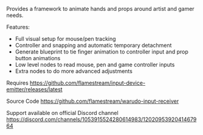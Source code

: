 Provides a framework to animate hands and props around artist and gamer needs.

Features:
* Full visual setup for mouse/pen tracking
* Controller and snapping and automatic temporary detachment
* Generate blueprint to tie finger animation to controller input and prop button animations
* Low level nodes to read mouse, pen and game controller inputs
* Extra nodes to do more advanced adjustments

Requires
https://github.com/flamestream/input-device-emitter/releases/latest

Source Code
https://github.com/flamestream/warudo-input-receiver

Support available on official Discord channel
https://discord.com/channels/1053915524280614983/1202095392041467964
